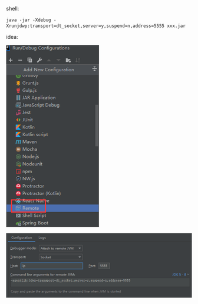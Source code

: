 shell:

```
java -jar -Xdebug -Xrunjdwp:transport=dt_socket,server=y,suspend=n,address=5555 xxx.jar 
```



idea:

![](./image/idea远程调试1.png)

![](./image/idea远程调试2.png)